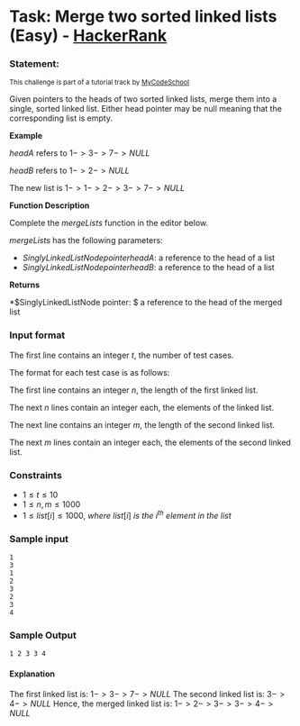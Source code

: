 # Task: Merge two sorted linked lists (Easy) - [HackerRank](<https://www.hackerrank.com/contests/sda-hw-4-2023/challenges/merge-two-sorted-linked-lists>)


### Statement:

<sub>This challenge is part of a tutorial track by <a href="https://www.hackerrank.com/external_redirect?to=http://www.youtube.com/mycodeschool" target="_blank">MyCodeSchool</a></sub>

Given pointers to the heads of two sorted linked lists, merge them into a single, sorted linked list. Either head pointer may be null meaning that the corresponding list is empty.

**Example** 

$headA$ refers to $1->3->7->NULL$ 

$headB$ refers to $1->2->NULL$  

The new list is $1 ->1 ->2 ->3 ->7->NULL$  

**Function Description**  

Complete the *mergeLists* function in the editor below.  

*mergeLists* has the following parameters:

* $SinglyLinkedListNode pointer headA:$ a reference to the head of a list
* $SinglyLinkedListNode pointer headB:$ a reference to the head of a list

**Returns**  

*$SinglyLinkedListNode pointer: $ a reference to the head of the merged list

### Input format

The first line contains an integer $t$, the number of test cases.  

The format for each test case is as follows:  

The first line contains an integer $n$, the length of the first linked list. 

The next $n$ lines contain an integer each, the elements of the linked list. 

The next line contains an integer $m$, the length of the second linked list. 

The next $m$ lines contain an integer each, the elements of the second linked list.  


### Constraints

* $1\le t \le 10$
* $1 \le n,m \le 1000$
* $1 \le list[i] \le 1000 ,$ $where$ $list[i]$ $is$ $the$ $i^{th}$ $element$ $in$ $the$ $list$


### Sample input

```
1
3
1
2
3
2
3
4
```


### Sample Output
```
1 2 3 3 4
```

#### Explanation
The first linked list is: $1 -> 3 -> 7 ->NULL$
The second linked list is: $3 ->4 -> NULL$
Hence, the merged linked list is: $1 -> 2 -> 3 ->3 ->4 ->NULL$
